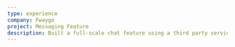 ```yaml
---
type: experience
company: Fwaygo
project: Messaging Feature
description: Built a full-scale chat feature using a third party service and integrated it in our existing backend system. Designed and rebuilt the messaging service with in-house  microservice solution utilizing <b>Golang, Firestore, Firebase Real-time Database, RabbitMQ, Docker, GraphQL, Kubernetes and AWS S3</b>. This feature includes sending text, images, videos, audio, all other files, reactions, threading, and in-app sharing. I then integrated this feature into the front-end, which was done using <b>React Native and Redux</b>.
---
```

